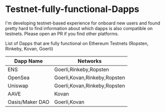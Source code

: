 # Testnet-fully-functional-Dapps

I'm developing testnet-based experience for onboard new users and found pretty hard to find information about which dapps is also compatible on testnets. Please open an PR if you find other platforms.

List of Dapps that are fully functional on Ethereum Testnets (Ropsten, Rinkeby, Kovan, Goerli)

| Dapp Name                   | Networks                 
| -------------               | ------------- 
| ENS                         | Goerli,Rinkeby,Ropsten        
| OpenSea                     | Goerli,Kovan,Rinkeby,Ropsten      
| Uniswap                     | Goerli,Kovan,Rinkeby,Ropsten         
| AAVE                        | Kovan        
| Oasis/Maker DAO             | Goerli,Kovan      


